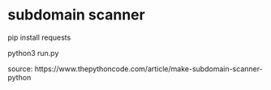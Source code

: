 <h1>subdomain scanner</h1>
<p>pip install requests</p>
<p>python3 run.py</p>
<p>source: https://www.thepythoncode.com/article/make-subdomain-scanner-python</p>
